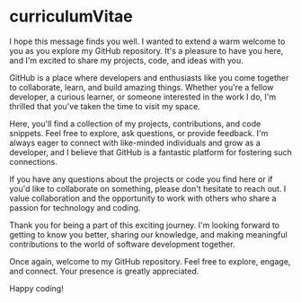 # curriculumVitae
I hope this message finds you well. I wanted to extend a warm welcome to you as you explore my GitHub repository. It's a pleasure to have you here, and I'm excited to share my projects, code, and ideas with you.

GitHub is a place where developers and enthusiasts like you come together to collaborate, learn, and build amazing things. Whether you're a fellow developer, a curious learner, or someone interested in the work I do, I'm thrilled that you've taken the time to visit my space.

Here, you'll find a collection of my projects, contributions, and code snippets. Feel free to explore, ask questions, or provide feedback. I'm always eager to connect with like-minded individuals and grow as a developer, and I believe that GitHub is a fantastic platform for fostering such connections.

If you have any questions about the projects or code you find here or if you'd like to collaborate on something, please don't hesitate to reach out. I value collaboration and the opportunity to work with others who share a passion for technology and coding.

Thank you for being a part of this exciting journey. I'm looking forward to getting to know you better, sharing our knowledge, and making meaningful contributions to the world of software development together.

Once again, welcome to my GitHub repository. Feel free to explore, engage, and connect. Your presence is greatly appreciated.

Happy coding!
